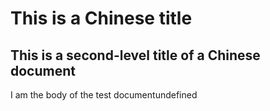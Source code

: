 # This is a Chinese title

## This is a second-level title of a Chinese document

I am the body of the test documentundefined
